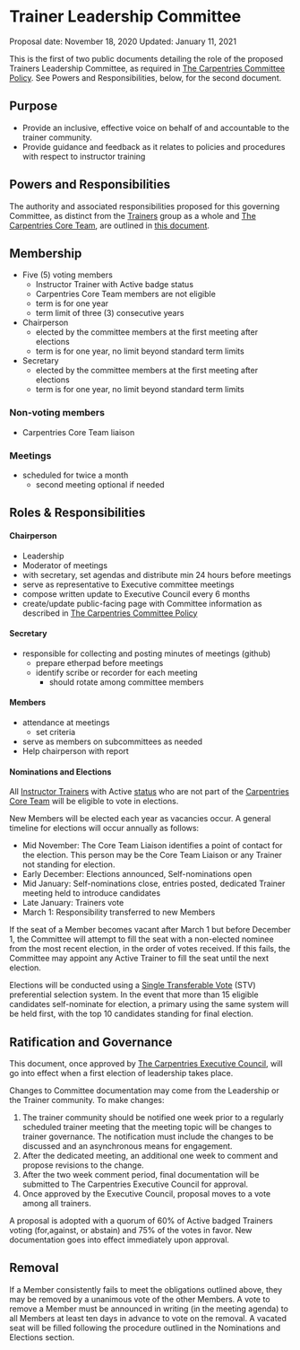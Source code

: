 # Trainer Leadership Committee 

Proposal date: November 18, 2020
Updated: January 11, 2021
 
This is the first of two public documents detailing the role of the proposed Trainers Leadership Committee, as required in [The Carpentries Committee Policy](https://docs.carpentries.org/topic_folders/governance/committee-policy.html). See Powers and Responsibilities, below, for the second document.

## Purpose
* Provide an inclusive, effective voice on behalf of and accountable to the trainer community.   
* Provide guidance and feedback as it relates to policies and procedures with respect to instructor training

## Powers and Responsibilities
The authority and associated responsibilities proposed for this governing Committee, as distinct from the [Trainers](https://docs.carpentries.org/topic_folders/instructor_training/duties_agreement.html) group as a whole and [The Carpentries Core Team](https://carpentries.org/team/), are outlined in [this document](https://github.com/carpentries/trainers/blob/master/powers_responsibilities.md).

## Membership

* Five (5) voting members
	* Instructor Trainer with Active badge status
	* Carpentries Core Team members are not eligible
	* term is for one year
	* term limit of three (3) consecutive years
* Chairperson
	* elected by the committee members at the first meeting after elections
	* term is for one year, no limit beyond standard term limits
* Secretary
	* elected by the committee members at the first meeting after elections
	* term is for one year, no limit beyond standard term limits 


### Non-voting members 
* Carpentries Core Team liaison

### Meetings
* scheduled for twice a month
	* second meeting optional if needed


## Roles & Responsibilities 

#### Chairperson
* Leadership
* Moderator of meetings
* with secretary, set agendas and distribute min 24 hours before meetings
* serve as representative to Executive committee meetings
* compose written update to Executive Council every 6 months
* create/update public-facing page with Committee information as described in [The Carpentries Committee Policy](https://docs.carpentries.org/topic_folders/governance/committee-policy.html)

#### Secretary 
* responsible for collecting and posting minutes of meetings (github)
	* prepare etherpad before meetings
	* identify scribe or recorder for each meeting 
		* should rotate among committee members

#### Members
* attendance at meetings 
	* set criteria
* serve as members on subcommittees as needed
* Help chairperson with report


#### Nominations and Elections

All [Instructor Trainers](https://docs.carpentries.org/topic_folders/instructor_training/duties_agreement.html) with Active [status](https://docs.carpentries.org/topic_folders/instructor_training/duties_agreement.html#trainer-alumni-status) who are not part of the [Carpentries Core Team](https://carpentries.org/team/) will be eligible to vote in elections.

New Members will be elected each year as vacancies occur. A general timeline for elections will occur annually as follows:
* Mid November: The Core Team Liaison identifies a point of contact for the election. This person may be the Core Team Liaison or any Trainer not standing for election.
* Early December: Elections announced, Self-nominations open
* Mid January: Self-nominations close, entries posted, dedicated Trainer meeting held to introduce candidates
* Late January: Trainers vote 
* March 1: Responsibility transferred to new Members

If the seat of a Member becomes vacant after March 1 but before December 1, the Committee will attempt to fill the seat with a non-elected nominee from the most recent election, in the order of votes received. If this fails, the Committee may appoint any Active Trainer to fill the seat until the next election.

Elections will be conducted using a [Single Transferable Vote](https://electionbuddy.com/features/voting-systems/stv-voting) (STV) preferential selection system. 
In the event that more than 15 eligible candidates self-nominate for election, a primary using the same system will be held first, with the top 10 candidates 
standing for final election.


## Ratification and Governance

This document, once approved by [The Carpentries Executive Council](https://carpentries.org/governance/), will go into effect when a first election of leadership takes place.

Changes to Committee documentation may come from the Leadership or the Trainer community. 
To make changes:


1. The trainer community should be notified one week prior to a regularly scheduled 
trainer meeting that the meeting topic will be changes to trainer governance. The 
notification must include the changes to be discussed and an asynchronous means for
engagement.
1. After the dedicated meeting, an additional one week to comment and propose revisions
to the change. 
1. After the two week comment period, final documentation will be submitted to The Carpentries Executive Council for approval.
1. Once approved by the Executive Council, proposal moves to a vote among all trainers.

A proposal is adopted with a quorum of 60% of Active badged Trainers voting (for,against, 
or abstain) and 75% of the votes in favor. New documentation goes into effect immediately upon approval. 

## Removal

If a Member consistently fails to meet the obligations outlined above, they may be removed by a unanimous vote of the other Members. A vote to remove a Member 
must be announced in writing (in the meeting agenda) to all Members at least ten days in advance to vote on the removal. A vacated seat will be filled following 
the procedure outlined in the Nominations and Elections section.

